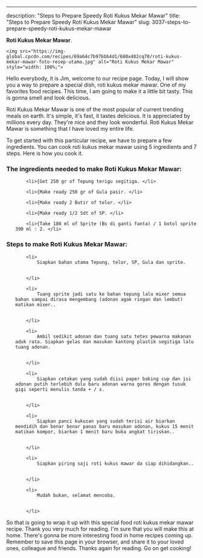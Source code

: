 ---
description: "Steps to Prepare Speedy Roti Kukus Mekar Mawar"
title: "Steps to Prepare Speedy Roti Kukus Mekar Mawar"
slug: 3037-steps-to-prepare-speedy-roti-kukus-mekar-mawar

<p>
	<strong>Roti Kukus Mekar Mawar</strong>. 
	
</p>
<p>
	
	<img src="https://img-global.cpcdn.com/recipes/69a64c7b97bbb4d1/680x482cq70/roti-kukus-mekar-mawar-foto-resep-utama.jpg" alt="Roti Kukus Mekar Mawar" style="width: 100%;">
	
	
</p>
<p>
	Hello everybody, it is Jim, welcome to our recipe page. Today, I will show you a way to prepare a special dish, roti kukus mekar mawar. One of my favorites food recipes. This time, I am going to make it a little bit tasty. This is gonna smell and look delicious.
</p>
	
<p>
	Roti Kukus Mekar Mawar is one of the most popular of current trending meals on earth. It's simple, it's fast, it tastes delicious. It is appreciated by millions every day. They're nice and they look wonderful. Roti Kukus Mekar Mawar is something that I have loved my entire life.
</p>
<p>
	
</p>

<p>
To get started with this particular recipe, we have to prepare a few ingredients. You can cook roti kukus mekar mawar using 5 ingredients and 7 steps. Here is how you cook it.
</p>

<h3>The ingredients needed to make Roti Kukus Mekar Mawar:</h3>

<ol>
	
		<li>{Get 250 gr of Tepung terigu segitiga. </li>
	
		<li>{Make ready 250 gr of Gula pasir. </li>
	
		<li>{Make ready 2 Butir of telor. </li>
	
		<li>{Make ready 1/2 Sdt of SP. </li>
	
		<li>{Take 180 ml of Sprite (Bs di ganti fanta) / 1 botol sprite 390 ml : 2. </li>
	
</ol>
<p>
	
</p>

<h3>Steps to make Roti Kukus Mekar Mawar:</h3>

<ol>
	
		<li>
			Siapkan bahan utama Tepung, telor, SP, Gula dan sprite.
			
			
		</li>
	
		<li>
			Tuang sprite jadi satu ke bahan tepung lalu mixer semua bahan sampai dirasa mengembang (adonan agak ringan dan lembut) matikan mixer..
			
			
		</li>
	
		<li>
			Ambil sedikit adonan dan tuang satu tetes pewarna makanan aduk rata. Siapkan gelas dan masukan kantong plastik segitiga lalu tuang adonan.
			
			
		</li>
	
		<li>
			Siapkan cetakan yang sudah diisi paper baking cup dan isi adonan putih terlebih dulu baru adonan warna gores dengan tusuk gigi seperti menulis tanda + / x.
			
			
		</li>
	
		<li>
			Siapkan panci kukusan yang sudah terisi air biarkan mendidih dan benar benar panas baru masukan adonan, kukus 15 menit matikan kompor, biarkan 1 menit baru buka angkat tiriskan..
			
			
		</li>
	
		<li>
			Siapkan piring saji roti kukus mawar da siap dihidangkan..
			
			
		</li>
	
		<li>
			Mudah bukan, selamat mencoba.
			
			
		</li>
	
</ol>

<p>
	
</p>

<p>
	So that is going to wrap it up with this special food roti kukus mekar mawar recipe. Thank you very much for reading. I'm sure that you will make this at home. There's gonna be more interesting food in home recipes coming up. Remember to save this page in your browser, and share it to your loved ones, colleague and friends. Thanks again for reading. Go on get cooking!
</p>
